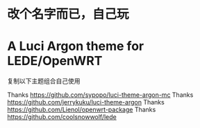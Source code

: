 # 改个名字而已，自己玩
# A Luci Argon theme for LEDE/OpenWRT
  复制以下主题组合自己使用

  Thanks https://github.com/sypopo/luci-theme-argon-mc
  Thanks https://github.com/jerrykuku/luci-theme-argon
  Thanks https://github.com/Lienol/openwrt-package
  Thanks https://github.com/coolsnowwolf/lede

